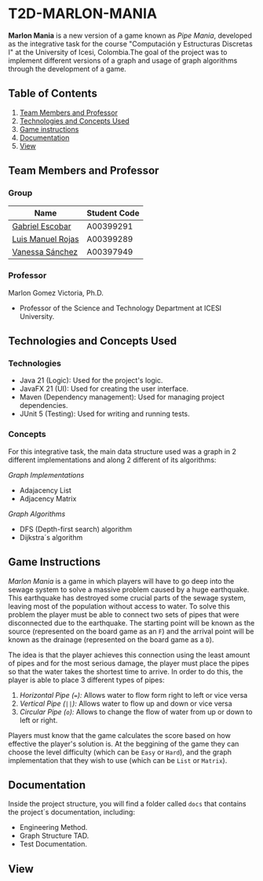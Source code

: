 # T2D-MARLON-MANIA
**Marlon Mania** is a new version of a game known as *Pipe Mania*, developed as the integrative task for the course "Computación y Estructuras Discretas I" at the University of Icesi, Colombia.The goal of the project was to implement different versions of a graph and usage of graph algorithms through the development of a game.


## Table of Contents

1. [Team Members and Professor](#team-members-and-professor)
2. [Technologies and Concepts Used](#technologies-and-concepts-used)
3. [Game instructions](#game-instructions)
4. [Documentation](#documentation)
5. [View](#view)

##  Team Members and Professor

### Group

| Name | Student Code |
| ----------- | ----------- |
| [Gabriel Escobar](https://github.com/Gab27x) | A00399291 |
| [Luis Manuel Rojas](https://github.com/Lrojas898) | A00399289 |
| [Vanessa Sánchez](https://github.com/VaSaMo) | A00397949 |

### Professor

Marlon Gomez Victoria, Ph.D.
- Professor of the Science and Technology Department at ICESI University.

## Technologies and Concepts Used

### Technologies
- Java 21 (Logic): Used for the project's logic.
- JavaFX 21 (UI): Used for creating the user interface.
- Maven (Dependency management): Used for managing project dependencies.
- JUnit 5 (Testing): Used for writing and running tests.

### Concepts
For this integrative task, the main data structure used was a graph in 2 different implementations and along 2 different of its algorithms:

*Graph Implementations*
- Adajacency List
- Adjacency Matrix

*Graph Algorithms*
- DFS (Depth-first search) algorithm
- Dijkstra´s algorithm

## Game Instructions

*Marlon Mania* is a game in which players will have to go deep into the sewage system to solve a massive problem caused by a huge earthquake. This earthquake has destroyed some crucial parts of the sewage system, leaving most of the population without access to water. To solve this problem the player must be able to connect two sets of pipes that were disconnected due to the earthquake. The starting point will be known as the source (represented on the board game as an `F`) and the arrival point will be known as the drainage (represented on the board game as a `D`). 

The idea is that the player achieves this connection using the least amount of pipes and for the most serious damage, the player must place the pipes so that the water takes the shortest time to arrive. In order to do this, the player is able to place 3 different types of pipes: 

1. *Horizontal Pipe (`=`):*
   Allows water to flow form right to left or vice versa
2. *Vertical Pipe (`||`):*
   Allows water to flow up and down or vice versa
3. *Circular Pipe (`o`):*
   Allows to change the flow of water from up or down to left or right.

Players must know that the game calculates the score based on how effective the player's solution is.
At the beggining of the game they can choose the level difficulty (which can be `Easy` or `Hard`), and the graph implementation that they wish to use (which can be `List` or `Matrix`). 

## Documentation

Inside the project structure, you will find a folder called `docs` that contains the project´s documentation, including:
- Engineering Method.
- Graph Structure TAD.
- Test Documentation.

## View




